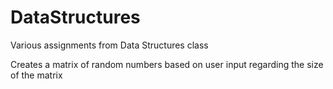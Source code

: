 # DataStructures
Various assignments from Data Structures class

Creates a matrix of random numbers based on user input regarding the size of the matrix
